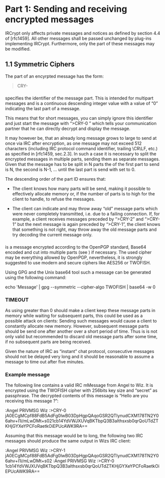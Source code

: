 Part 1: Sending and receiving encrypted messages
================================================

IRCrypt only affects private messages and notices as defined by section 4.4 of
[rfc1459]. All other messages shall be passed unchanged by plug-ins
implementing IRCrypt.  Furthermore, only the <text> part of these messages may
be modified. 


1.1 Symmetric Ciphers
---------------------

The <text> part of an encyrpted message has the form:

   >CRY-<PART-ID> <CRYPT-MSG>


### <PART-ID>

<PART-ID> specifies the identifier of the message part. This is intended for
multipart messages and is a continuous descending integer value with a value of
“0” indicating the last part of a message.

This means that for short messages, you can simply ignore this identifier and
just start the message with “>CRY-0 ” which tells your communication partner
that he can directly decrypt and display the message.

It may however be, that an already long message grows to large to send at once
via IRC after encryption, as one message may not exceed 512 characters
(including IRC protocol command identifier, trailing \CR\LF, etc.) as specified
in [rfc1459, sec.2.3]. In such a case it is necessary to split the encrypted
messages in multiple parts, sending them as separate messages. Given that the
message has to be split in N parts the <PART-ID> of the first part to send is
N, the second is N-1, … until the last part is send with <PART-ID> set to 0.

The descending order of the part ID ensures that:

 - The client knows how many parts will be send, making it possible to
   effectively allocate memory or, if the number of parts is to high for the
   client to handle, to refuse the messages.

 - The client can indicate and may throw away “old” message parts which were
   never completely transmitted, i.e. due to a failing connection. If, for
   example, a client receives messages preceded by “>CRY-2” and “>CRY-1” but
   the next message is again preceded by “>CRY-1”, the client knows that
   something is not right, may throw away the old message parts and try
   decoding the current message only.


### <CRYPT-MSG>

<CRYPT-MSG> is a message encrypted according to the OpenPGP standard, Base64
encoded and cut into multiple parts (see <PART-ID>) if necessary. The used
cipher may be everything allowed by OpenPGP, nevertheless, it is strongly
suggested to use modern and secure ciphers like AES256 or TWOFISH.

Using GPG and the Unix base64 tool such a message can be generated using the
following command:

   echo 'Message' | gpg --symmetric --cipher-algo TWOFISH | base64 -w 0


### TIMEOUT

As using <PART-ID> greater than 0 should make a client keep these message parts
in memory while waiting for subsequent parts, this could be used as a possible
attack on clients: Sending such messages would cause a client to constantly
allocate new memory. However, subsequent message parts should be send one after
another over a short period of time. Thus is is not only valid but recommended
to discard old message parts after some time, if no subsequent parts are being
received.

Given the nature of IRC as “instant” chat protocol, consecutive messages should
not be delayed very long and it should be reasonable to assume a message to
time out after five minutes.


### Example message

The following line contains a valid IRC mMessage from Angel to Wiz. It is
encrypted using the TWOFISH cipher with 256bits key size and “secret” as
passphrase. The decrypted contents of this message is “Hello are you receiving
this message ?”:

   :Angel PRIVMSG Wiz :>CRY-0 jA0ECgMCpf88FdB5AdFg0lwB03DpHgpQAqoGSR2QTIynudCXM178TN2Y06ahv+I1i/mLwDMt+s021cb14YdVWJXUVqBKTbpQ3B3aIthsxsb0qrQoUTdZTKHjGYXeYPCFoRaetkOiEPUcAWK9RA==

Assuming that this message would be to long, the following two IRC messages
should produce the same output in Wizs IRC client:

   :Angel PRIVMSG Wiz :>CRY-1 jA0ECgMCpf88FdB5AdFg0lwB03DpHgpQAqoGSR2QTIynudCXM178TN2Y06ahv+I1i/mLwDMt+s02
   :Angel PRIVMSG Wiz :>CRY-0 1cb14YdVWJXUVqBKTbpQ3B3aIthsxsb0qrQoUTdZTKHjGYXeYPCFoRaetkOiEPUcAWK9RA==
